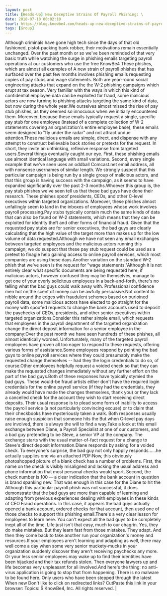 ```yaml
---
layout: post
title: [Heads-Up] New Deceptive Strains Of Payroll Phishing: \
date: 2018-07-10 00:02:10
tourl: https://blog.knowbe4.com/heads-up-new-deceptive-strains-of-payroll-phishing-because-thats-where-the-money-is
tags: [Group]
---
```

Although criminals have gone high tech since the days of that old fashioned, pistol-packing bank robber, their motivations remain essentially unchanged. Over the past month or so we've been reminded of that very basic truth while watching the surge in phishing emails targeting payroll operations at our customers who use the free KnowBe4 These phishes, which are almost all examples of A new strain of payroll phishes that has surfaced over the past few months involves phishing emails requesting copies of pay stubs and wage statements. Both are year-round social engineering attacks that expand on the the W-2 phishing campaigns which erupt at tax season. Very familiar with the ways in which this kind of confidential employee data can be exploited for fraud, some malicious actors are now turning to phishing attacks targeting the same kind of data, but now during the whole year.We ourselves almost missed the rise of pay stub phishes, as they seemed so innocuous when we initially encountered them. Moreover, because these emails typically request a single, specific pay stub for one employee (instead of a complete collection of W-2 statements covering an organization's entire employee base), these emails seem designed to "fly under the radar" and not attract undue attention.These malicious emails are simple, direct, and dispense with any attempt to construct believable back stories or pretexts for the request. In short, they invite an unthinking, reflexive response from targeted users.Several things eventually caught our eye. First, these phishing emails use almost identical language with small variations. Second, every single example that we've seen uses an oddball Comcast.net email address, all with nonsense usernames of similar length. We strongly suspect that this particular campaign is being run by a single group of malicious actors, and that this group is having success with the campaign, as it seems to have expanded significantly over the past 2-3 months.Whoever this group is, the pay stub phishes we've seen tell us that these bad guys have done their research. These phishes spoof presidents, CEOs, and other C-level executives within targeted organizations. Moreover, these phishes almost unfailingly seem to land in the inboxes of employees whose work involves payroll processing.Pay stubs typically contain much the same kinds of data that can also be found on W-2 statements, which means that they can be exploited for identity theft and other forms of financial fraud. Given that the requested pay stubs are for senior executives, the bad guys are clearly calculating that the high value of the target more than makes up for the low volume of data requested.Although we have not seen any email exchanges between targeted employees and the malicious actors running this campaign, we do suspect that these pay stub request could be used as a pretext to finagle help gaining access to online payroll services, which most companies are using these days.Another variation on the standard W-2 phish that we've seen is the request for "wage statements."Although it is not entirely clear what specific documents are being requested here, if malicious actors, however confused they may be themselves, manage to get one of your overly solicitous employees in a back-and-forth, there's no telling what the bad guys could walk away with. Professional confidence men hot on the scent of money can be awfully persuasive.Not content to nibble around the edges with fraudulent schemes based on purloined payroll data, some malicious actors have elected to go straight for the money with spoofed requests to change the bank accounts used to deposit the paychecks of CEOs, presidents, and other senior executives within targeted organizations.Consider this rather simple email, which requests that employees in the payroll department of the targeted organization change the direct deposit information for a senior employee in the company:Over the past month we have seen hundreds of these phishes, all almost identically worded. Unfortunately, many of the targeted payroll employees have proven all too eager to respond to these requests, offering various forms of assistance.Some employees respond by pointing the bad guys to online payroll services where they could presumably make the requested change themselves -- had they the login credentials to do so, of course.Other employees helpfully request a voided check so that they can make the requested changes immediately without any further effort on the part of the bad guys.Both of these responses have typically stymied the bad guys. These would-be fraud artists either don't have the required login credentials for the online payroll service (if they had the credentials, they already would have made the changes themselves, thank you) or they lack a cancelled check for the account they wish to start receiving direct deposits. Their usual response is to plead some form of inability to access the payroll service (a not particularly convincing excuse) or to claim that their checkbooks have mysteriously taken a walk. Both responses usually raise enough suspicion that someone hits the But when C-level pay days are involved, there is always the will to find a way.Take a look at this email exchange between Diane, a Payroll Specialist at one of our customers, and a bad guy pretending to be Steve, a senior VP at the company. The exchange starts with the usual matter-of-fact request for a change to Steve's direct deposit information.Diane responds by asking for a voided check. To everyone's surprise, the bad guy not only happily responds......he actually supplies one via an attached PDF:Now, this obviously photoshopped picture of a blank check has a number of problems. First, the name on the check is visibly misaligned and lacking the usual address and phone information that most personal checks would sport. Second, the check number is 100 -- a clear indication that the bank account in question is brand spanking new. That was enough in this case for the Diane to hit the Although this particular payroll phish was not successful, it does demonstrate that the bad guys are more than capable of learning and adapting from previous experiences dealing with employees in these kinds of CEO Fraud operations. In this case, it appears the bad guys actually opened a bank account, ordered checks for that account, then used one of those checks to support this phishing email.There's a very clear lesson for employees to learn here. You can't expect all the bad guys to be completely inept all of the time. Life just isn't that easy, much to our chagrin. Yes, they do make mistakes. But they learn fast from those mistakes. They adapt. And then they come back to take another run your organization's money and resources.If your employees aren't learning and adapting as well, there may well come a day when some very senior muckety-mucks in your organization suddenly discover they aren't receiving paychecks any more. Or your less senior employees may wake up to find their identities have been hijacked and their tax refunds stolen. Then everyone lawyers up and life becomes very unpleasant for all involved.And here's the thing: no anti-virus application is going to stop that from happening. There is no malware to be found here. Only users who have been stepped through the latest When new Don't like to click on redirected links? CutPaste this link in your browser: Topics: Š KnowBe4, Inc. All rights reserved. | 